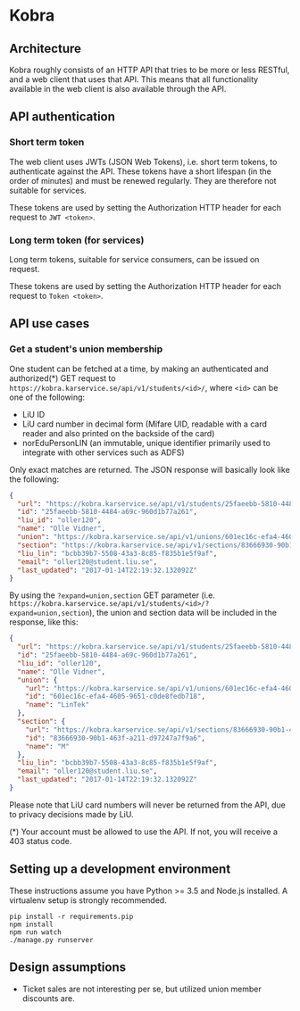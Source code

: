 Kobra
=====

Architecture
------------
Kobra roughly consists of an HTTP API that tries to be more or less RESTful, and
a web client that uses that API. This means that all functionality available in 
the web client is also available through the API. 

API authentication
------------------
### Short term token
The web client uses JWTs (JSON Web Tokens), i.e. short term tokens, to 
authenticate against the API. These tokens have a short lifespan (in the order 
of minutes) and must be renewed regularly. They are therefore not suitable for 
services.

These tokens are used by setting the Authorization HTTP header for each request 
to `JWT <token>`.

### Long term token (for services)
Long term tokens, suitable for service consumers, can be issued on request.

These tokens are used by setting the Authorization HTTP header for each request 
to `Token <token>`.

API use cases
-------------
### Get a student's union membership
One student can be fetched at a time, by making an authenticated and authorized(*) GET request to 
`https://kobra.karservice.se/api/v1/students/<id>/`, where `<id>` can be one of 
the following:

* LiU ID
* LiU card number in decimal form (Mifare UID, readable with a card reader and 
also printed on the backside of the card)
* norEduPersonLIN (an immutable, unique identifier primarily used to integrate 
with other services such as ADFS)

Only exact matches are returned. The JSON response will basically look like the 
following:

```json
{
  "url": "https://kobra.karservice.se/api/v1/students/25faeebb-5810-4484-a69c-960d1b77a261/",
  "id": "25faeebb-5810-4484-a69c-960d1b77a261",
  "liu_id": "oller120",
  "name": "Olle Vidner",
  "union": "https://kobra.karservice.se/api/v1/unions/601ec16c-efa4-4605-9651-c0de8fedb718/",
  "section": "https://kobra.karservice.se/api/v1/sections/83666930-90b1-463f-a211-d97247a7f9a6/",
  "liu_lin": "bcbb39b7-5508-43a3-8c85-f835b1e5f9af",
  "email": "oller120@student.liu.se",
  "last_updated": "2017-01-14T22:19:32.132092Z"
}
```

By using the `?expand=union,section` GET parameter (i.e. 
`https://kobra.karservice.se/api/v1/students/<id>/?expand=union,section`), the 
union and section data will be included in the response, like this:

```json
{
  "url": "https://kobra.karservice.se/api/v1/students/25faeebb-5810-4484-a69c-960d1b77a261/",
  "id": "25faeebb-5810-4484-a69c-960d1b77a261",
  "liu_id": "oller120",
  "name": "Olle Vidner",
  "union": {
    "url": "https://kobra.karservice.se/api/v1/unions/601ec16c-efa4-4605-9651-c0de8fedb718/",
    "id": "601ec16c-efa4-4605-9651-c0de8fedb718",
    "name": "LinTek"
  },
  "section": {
    "url": "https://kobra.karservice.se/api/v1/sections/83666930-90b1-463f-a211-d97247a7f9a6/",
    "id": "83666930-90b1-463f-a211-d97247a7f9a6",
    "name": "M"
  },
  "liu_lin": "bcbb39b7-5508-43a3-8c85-f835b1e5f9af",
  "email": "oller120@student.liu.se",
  "last_updated": "2017-01-14T22:19:32.132092Z"
}
```

Please note that LiU card numbers will never be returned from the API, due to 
privacy decisions made by LiU.

(*) Your account must be allowed to use the API. If not, you will receive a 403 
status code.

Setting up a development environment
------------------------------------
These instructions assume you have Python >= 3.5 and Node.js installed. A 
virtualenv setup is strongly recommended. 

    pip install -r requirements.pip
    npm install
    npm run watch
    ./manage.py runserver

Design assumptions
------------------
* Ticket sales are not interesting per se, but utilized union member discounts 
are.
